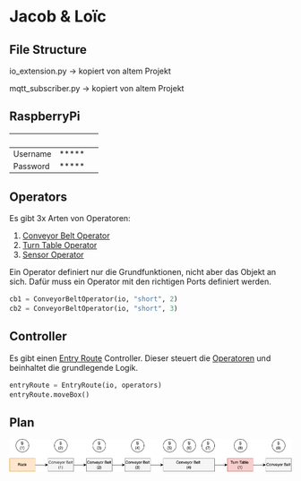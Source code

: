 # Jacob & Loïc

## File Structure

io_extension.py -> kopiert von altem Projekt

mqtt_subscriber.py -> kopiert von altem Projekt

## RaspberryPi
|          |       |   |
| -------- | ----- | - |
| Username | ***** |   | 
| Password | ***** |   |


## Operators

Es gibt 3x Arten von Operatoren:
1. [Conveyor Belt Operator](./src/operators/conveyor_belt_operator.py)
2. [Turn Table Operator](./src/operators/turn_table_operator.py)
3. [Sensor Operator](./src/operators/sensor_operator.py)

Ein Operator definiert nur die Grundfunktionen, nicht aber das Objekt an sich. Dafür muss ein Operator mit den richtigen Ports definiert werden.

```Python
cb1 = ConveyorBeltOperator(io, "short", 2)
cb2 = ConveyorBeltOperator(io, "short", 3)
```

## Controller

Es gibt einen [Entry Route](./src/entry_route.py) Controller. Dieser steuert die [Operatoren](#operators) und beinhaltet die grundlegende Logik.

```Python
entryRoute = EntryRoute(io, operators)
entryRoute.moveBox()
```

## Plan
![Project Plan](./assets/plan.png)
